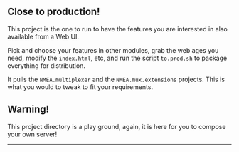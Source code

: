 ## Close to production!
This project is the one to run to have the features you are interested in also available from a Web UI.

Pick and choose your features in other modules, grab the web ages you need, modify the `index.html`, etc, and
run the script `to.prod.sh` to package everything for distribution.

It pulls the `NMEA.multiplexer` and the `NMEA.mux.extensions` projects.
This is what you would to tweak to fit your requirements.

## Warning!
This project directory is a play ground, again, it is here for you to compose your own server!

---
